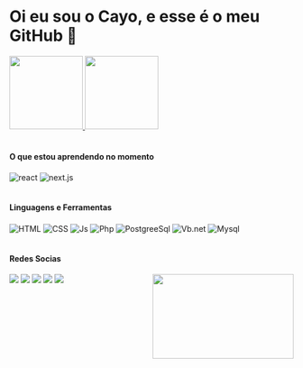 <h1>Oi eu sou o Cayo, e esse é o meu GitHub 👺</h1>
<div align="float-left">
  <a href="https://github.com/CayoKume">
  <img height="130px" src="https://github-readme-stats.vercel.app/api?username=cayokume&show_icons=true&theme=dracula&include_all_commits=true&count_private=true"/>
  <img height="130px" src="https://github-readme-stats.vercel.app/api/top-langs/?username=cayokume&layout=compact&langs_count=7&theme=dracula"/>
  </a>
</div>
<br>
<h4>O que estou aprendendo no momento</h4>
<div style="display: inline_block">
  <img align="center" alt="react" src="https://img.shields.io/badge/React-20232A?style=for-the-badge&logo=react&logoColor=61DAFB">
  <img align="center" alt="next.js" src="https://img.shields.io/badge/next.js-000000?style=for-the-badge&logo=nextdotjs&logoColor=white">
</div>
<br>
<h4>Linguagens e Ferramentas</h4>
<div style="display: inline_block">
  <img align="center" alt="HTML" src="https://img.shields.io/badge/HTML5-E34F26?style=for-the-badge&logo=html5&logoColor=white">
  <img align="center" alt="CSS" src="https://img.shields.io/badge/CSS3-1572B6?style=for-the-badge&logo=css3&logoColor=white">
  <img align="center" alt="Js" src="https://img.shields.io/badge/JavaScript-F7DF1E?style=for-the-badge&logo=javascript&logoColor=black">
  <img align="center" alt="Php" src="https://img.shields.io/badge/PHP-777BB4?style=for-the-badge&logo=php&logoColor=white">
  <img align="center" alt="PostgreeSql" src="https://img.shields.io/badge/PostgreSQL-316192?style=for-the-badge&logo=postgresql&logoColor=white">
  <img align="center" alt="Vb.net" src="https://img.shields.io/badge/VB.NET-5C2D91?style=for-the-badge&logo=.net&logoColor=white">
  <img align="center" alt="Mysql" src="https://img.shields.io/badge/MySQL-00000F?style=for-the-badge&logo=mysql&logoColor=white">
</div>
<br>
<h4>Redes Socias</h4>
<div> 
  <a href="https://www.facebook.com/cayo.henrique.982" target="_blank"><img src="https://img.shields.io/badge/Facebook-1877F2?style=for-the-badge&logo=facebook&logoColor=white" target="_blank"></a>
  <a href="https://www.instagram.com/camilots/?hl=pt-br" target="_blank"><img src="https://img.shields.io/badge/Instagram-E4405F?style=for-the-badge&logo=instagram&logoColor=white" target="_blank"></a>
  <a href="mailto:cayokume@gmail.com" target="_blank"><img src="https://img.shields.io/badge/Gmail-D14836?style=for-the-badge&logo=gmail&logoColor=white" target="_blank"></a>
  <a href="https://www.linkedin.com/in/cayo-henrique-61a96a7b/" target="_blank"><img src="https://img.shields.io/badge/LinkedIn-0077B5?style=for-the-badge&logo=linkedin&logoColor=white" target="_blank"></a>
  <a href="https://api.whatsapp.com/send?phone=+5511964217192&amp"><img src="https://img.shields.io/badge/WhatsApp-25D366?style=for-the-badge&logo=whatsapp&logoColor=white" target="_blank"></a>
  <img align="right" src="https://media.giphy.com/media/l41YouCUUcreUabHW/giphy.gif" height="150px" width="250px"/>	
  
</div>
